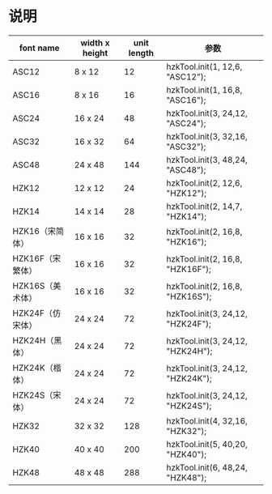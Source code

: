# 说明

| font name        | width x height | unit length | 参数                           |
| ---------------- | -------------- | ----------- | ------------------------------ |
| ASC12            | 8 x 12         | 12          | hzkTool.init(1, 12,6, "ASC12");  |
| ASC16            | 8 x 16         | 16          | hzkTool.init(1, 16,8, "ASC16");  |
| ASC24            | 16 x 24        | 48          | hzkTool.init(3, 24,12, "ASC24");  |
| ASC32            | 16 x 32        | 64          | hzkTool.init(3, 32,16, "ASC32");  |
| ASC48            | 24 x 48        | 144         | hzkTool.init(3, 48,24, "ASC48");  |
| HZK12            | 12 x 12        | 24          | hzkTool.init(2, 12,6, "HZK12");  |
| HZK14            | 14 x 14        | 28          | hzkTool.init(2, 14,7, "HZK14");  |
| HZK16（宋简体）   | 16 x 16        | 32          | hzkTool.init(2, 16,8, "HZK16");  |
| HZK16F（宋繁体）  | 16 x 16        | 32          | hzkTool.init(2, 16,8, "HZK16F"); |
| HZK16S（美术体）  | 16 x 16        | 32          | hzkTool.init(2, 16,8, "HZK16S"); |
| HZK24F（仿宋体）  | 24 x 24        | 72          | hzkTool.init(3, 24,12, "HZK24F"); |
| HZK24H（黑体）    | 24 x 24        | 72          | hzkTool.init(3, 24,12, "HZK24H"); |
| HZK24K（楷体）    | 24 x 24        | 72          | hzkTool.init(3, 24,12, "HZK24K"); |
| HZK24S（宋体）    | 24 x 24        | 72          | hzkTool.init(3, 24,12, "HZK24S"); |
| HZK32            | 32 x 32        | 128         | hzkTool.init(4, 32,16, "HZK32");  |
| HZK40            | 40 x 40        | 200         | hzkTool.init(5, 40,20, "HZK40");  |
| HZK48            | 48 x 48        | 288         | hzkTool.init(6, 48,24, "HZK48");  |